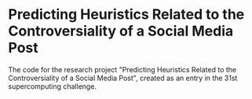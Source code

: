 # Predicting Heuristics Related to the Controversiality of a Social Media Post
The code for the research project "Predicting Heuristics Related to the Controversiality of a Social Media Post", created as an entry in the 31st supercomputing challenge.
